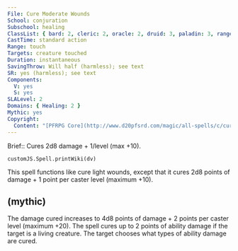 ```yaml
---
File: Cure Moderate Wounds
School: conjuration
Subschool: healing
ClassList: { bard: 2, cleric: 2, oracle: 2, druid: 3, paladin: 3, ranger: 3, witch: 2, inquisitor: 2, alchemist: 2, shaman: 2, occultist: 2, spiritualist: 2 }
CastTime: standard action
Range: touch
Targets: creature touched
Duration: instantaneous
SavingThrow: Will half (harmless); see text
SR: yes (harmless); see text
Components:
  V: yes
  S: yes
SLALevel: 2
Domains: { Healing: 2 }
Mythic: yes
Copyright:
  Content: "[PFRPG Core](http://www.d20pfsrd.com/magic/all-spells/c/cure-moderate-wounds)"
---
```

Brief:: Cures 2d8 damage + 1/level (max +10).

```dataviewjs
customJS.Spell.printWiki(dv)
```

This spell functions like cure light wounds, except that it cures 2d8 points of damage + 1 point per caster level (maximum +10).


## (mythic)

The damage cured increases to 4d8 points of damage + 2 points per caster level (maximum +20). The spell cures up to 2 points of ability damage if the target is a living creature. The target chooses what types of ability damage are cured.
